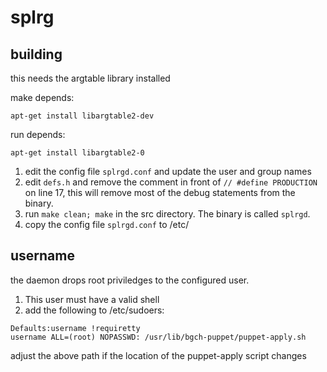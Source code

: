 # splrg

## building
this needs the argtable library installed

make depends:
````
apt-get install libargtable2-dev
````

run depends:
````
apt-get install libargtable2-0
````

1. edit the config file ````splrgd.conf```` and update the user and group names
1. edit ````defs.h```` and remove the comment in front of ````// #define PRODUCTION```` on line 17, this will remove most of the debug statements from the binary.
1. run ````make clean; make```` in the src directory. The binary is called ````splrgd````.
2. copy the config file ````splrgd.conf```` to /etc/

## username
the daemon drops root priviledges to the configured user.
1. This user must have a valid shell
2. add the following to /etc/sudoers:
````
Defaults:username !requiretty
username ALL=(root) NOPASSWD: /usr/lib/bgch-puppet/puppet-apply.sh
````
adjust the above path if the location of the puppet-apply script changes
